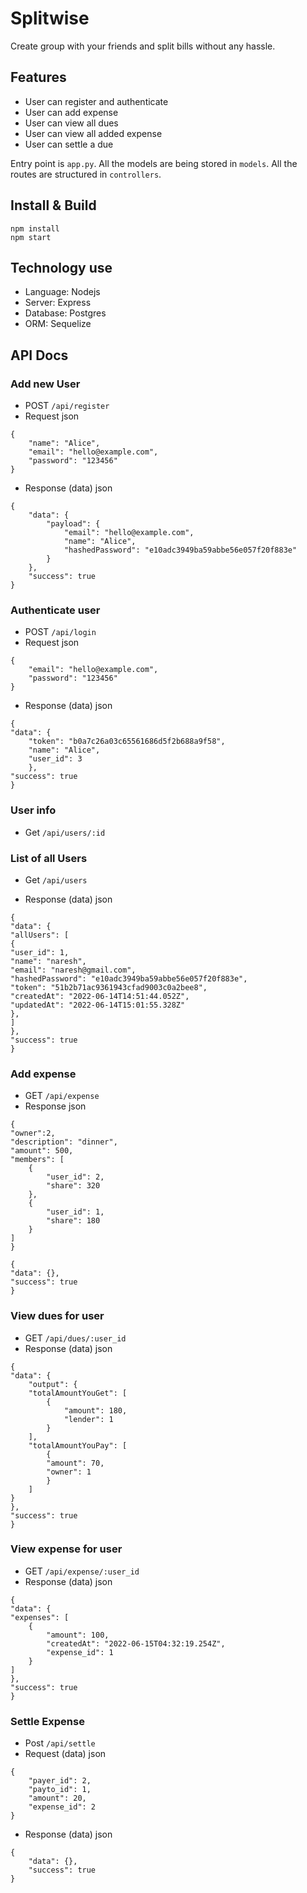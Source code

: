 # Splitwise

Create group with your friends and split bills without any hassle.️

## Features

- User can register and authenticate
- User can add expense
- User can view all dues
- User can view all added expense
- User can settle a due

Entry point is `app.py`. All the models are being stored in `models`. All the routes are structured in `controllers`.

## Install & Build

```
npm install
npm start
```

## Technology use

- Language: Nodejs
- Server: Express
- Database: Postgres
- ORM: Sequelize

## API Docs

### Add new User

- POST `/api/register`
- Request
  json

```
{
    "name": "Alice",
    "email": "hello@example.com",
    "password": "123456"
}
```

- Response (data)
  json

```
{
	"data": {
		"payload": {
			"email": "hello@example.com",
			"name": "Alice",
			"hashedPassword": "e10adc3949ba59abbe56e057f20f883e"
		}
	},
	"success": true
}
```

### Authenticate user

- POST `/api/login`
- Request
  json

```
{
    "email": "hello@example.com",
    "password": "123456"
}
```

- Response (data)
  json

```
{
"data": {
	"token": "b0a7c26a03c65561686d5f2b688a9f58",
	"name": "Alice",
	"user_id": 3
	},
"success": true
}
```

### User info

- Get `/api/users/:id`

### List of all Users

- Get `/api/users`

- Response (data)
  json

```
{
"data": {
"allUsers": [
{
"user_id": 1,
"name": "naresh",
"email": "naresh@gmail.com",
"hashedPassword": "e10adc3949ba59abbe56e057f20f883e",
"token": "51b2b71ac9361943cfad9003c0a2bee8",
"createdAt": "2022-06-14T14:51:44.052Z",
"updatedAt": "2022-06-14T15:01:55.328Z"
},
]
},
"success": true
}
```

### Add expense

- GET `/api/expense`
- Response
  json

```
{
"owner":2,
"description": "dinner",
"amount": 500,
"members": [
	{
		"user_id": 2,
		"share": 320
	},
	{
		"user_id": 1,
		"share": 180
	}
]
}
```

```
{
"data": {},
"success": true
}
```

### View dues for user

- GET `/api/dues/:user_id`
- Response (data)
  json

```
{
"data": {
	"output": {
	"totalAmountYouGet": [
		{
			"amount": 180,
			"lender": 1
		}
	],
	"totalAmountYouPay": [
		{
		"amount": 70,
		"owner": 1
		}
	]
}
},
"success": true
}
```

### View expense for user

- GET `/api/expense/:user_id`
- Response (data)
  json

```
{
"data": {
"expenses": [
	{
	    "amount": 100,
	    "createdAt": "2022-06-15T04:32:19.254Z",
	    "expense_id": 1
	}
]
},
"success": true
}
```

### Settle Expense

- Post `/api/settle`
- Request (data)
  json

```
{
    "payer_id": 2,
    "payto_id": 1,
    "amount": 20,
    "expense_id": 2
}
```

- Response (data)
  json

```
{
    "data": {},
    "success": true
}
```
